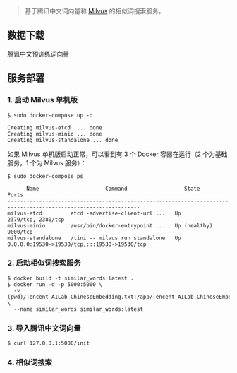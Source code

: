 > 基于腾讯中文词向量和 [Milvus](https://milvus.io/cn/docs) 的相似词搜索服务。

## 数据下载

[腾讯中文预训练词向量](https://pan.baidu.com/s/1Xud2TTo861hkdvjleDXslg?pwd=qnft)

## 服务部署

### 1. 启动 Milvus 单机版

```
$ sudo docker-compose up -d
```

```
Creating milvus-etcd  ... done
Creating milvus-minio ... done
Creating milvus-standalone ... done
```

如果 Milvus 单机版启动正常，可以看到有 3 个 Docker 容器在运行（2 个为基础服务，1 个为 Milvus 服务）：

```
$ sudo docker-compose ps
```

```
      Name                     Command                  State                          Ports
----------------------------------------------------------------------------------------------------------------
milvus-etcd         etcd -advertise-client-url ...   Up             2379/tcp, 2380/tcp
milvus-minio        /usr/bin/docker-entrypoint ...   Up (healthy)   9000/tcp
milvus-standalone   /tini -- milvus run standalone   Up             0.0.0.0:19530->19530/tcp,:::19530->19530/tcp
```

### 2. 启动相似词搜索服务

```
$ docker build -t similar_words:latest .
$ docker run -d -p 5000:5000 \
  -v (pwd)/Tencent_AILab_ChineseEmbedding.txt:/app/Tencent_AILab_ChineseEmbedding.txt \
  --name similar_words similar_words:latest
```

### 3. 导入腾讯中文词向量

```
$ curl 127.0.0.1:5000/init
```

### 4. 相似词搜索

```

```